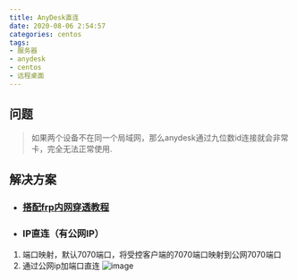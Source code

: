 ```yaml
---
title: AnyDesk直连
date: 2020-08-06 2:54:57
categories: centos
tags: 
- 服务器
- anydesk
- centos
- 远程桌面
---
```


## 问题
> 如果两个设备不在同一个局域网，那么anydesk通过九位数id连接就会非常卡，完全无法正常使用.  

## 解决方案
- ### [搭配frp内网穿透教程](https://blog.ziyiu.com/2020/08/05/Centos%E6%9C%8D%E5%8A%A1%E5%99%A8/AnyDesk%E6%90%AD%E9%85%8Dfrp%E8%BF%9C%E7%A8%8B%E8%BF%9E%E6%8E%A5/)

- ### IP直连（有公网IP）
1. 端口映射，默认7070端口，将受控客户端的7070端口映射到公网7070端口
2. 通过公网ip加端口直连
![image](../../../../images/centos/direct_ip_port.png)
